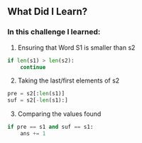 ## What Did I Learn?

### In this challenge I learned:

1. Ensuring that Word S1 is smaller than s2
```python
if len(s1) > len(s2):
    continue
```

2. Taking the last/first elements of s2
```python
pre = s2[:len(s1)]
suf = s2[-len(s1):]
```

3. Comparing the values ​​found
```python
if pre == s1 and suf == s1:
    ans += 1
```